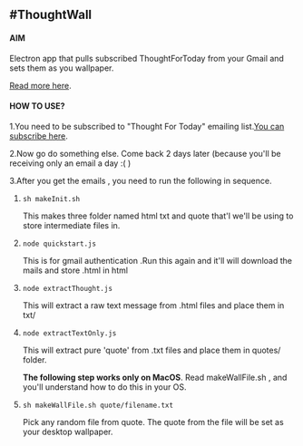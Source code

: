 
#ThoughtWall
---
#### AIM

Electron app that pulls subscribed ThoughtForToday from your Gmail and sets them as you wallpaper.


[Read more here](https://giribhatnagar.wordpress.com/2015/09/12/daily-thought-for-today-wallpapers-for-mac/). 

#### HOW TO USE?



1.You need to be subscribed to "Thought For Today" emailing list.[You can subscribe here](https://feedburner.google.com/fb/a/mailverify?uri=homeinsteaders/KhCJ).



2.Now go do something else. Come back 2 days later (because you'll be receiving only an email a day :( )


3.After you get the emails , you need to run the following in sequence.

1. `sh makeInit.sh` 


    This makes three folder named html txt and quote that'l we'll be using to store intermediate files in.
2. `node quickstart.js`


   This is for gmail authentication .Run this again and it'll will download the mails and store .html in html


3. `node extractThought.js`

    This will extract a raw text message from .html files and place them in txt/ <br>
4. `node extractTextOnly.js` 

     This will extract pure 'quote' from .txt files and place them in quotes/ folder.


    **The following step works only on MacOS**.
      Read makeWallFile.sh , and you'll understand how to do this in your OS.




5. `sh makeWallFile.sh quote/filename.txt`

    Pick any random file from quote. The quote from the file will be set as your desktop wallpaper.
              
